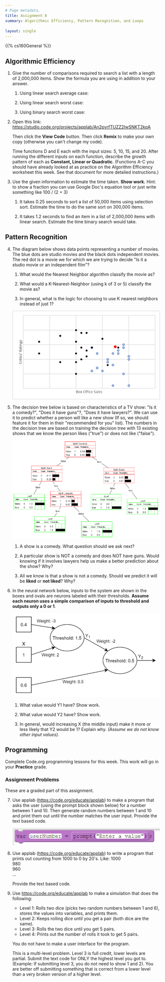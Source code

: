```yaml
---
# Page metadata.
title: Assignment 8
summary: Algorithmic Efficiency, Pattern Recognition, and Loops

layout: single
---
```


{{% cs160General %}}

## Algorithmic Efficiency

1.  Give the number of comparisons required to search a list with a length of 2,000,000 items.
    Show the formula you are using in addition to your answer.
    
    1. Using linear search average case:
    
    1. Using linear search worst case:
    
    1. Using binary search worst case:

1.  Open this link:  
    https://studio.code.org/projects/applab/An2pvrfTUZZ2lwSNKT2kqA 

    Then click the **View Code** button. Then click **Remix** to make your own copy (otherwise you can't
    change my code).

    Time functions D and E each with the input sizes: 5, 10, 15, and 20. After running the
    different inputs on each function, describe the growth pattern of each as **Constant,
    Linear or Quadratic**. (Functions A-C you should have already looked at as practice
    on the Algorithm Efficiency worksheet this week. See that document for more detailed instructions.)

1. Use the given information to estimate the time taken. **Show work.**
    Hint: to show a fraction you can use Google Doc's equation tool or just write something
    like 100 / (2 + 3)

    1. It takes 0.25 seconds to sort a list of 50,000 items using selection sort. Estimate the
    time to do the same sort on 300,000 items.

    1. It takes 1.2 seconds to find an item in a list of 2,000,000 items with linear search.
    Estimate the time binary search would take.

## Pattern Recognition

4. The diagram below shows data points representing a number of movies. The blue dots are
    studio movies and the black dots independent movies. The red dot is a movie we for which we
    are trying to decide "Is it a studio movie or an independent film"?

    1. What would the Nearest Neighbor algorithm classify the movie as?
    
    1. What would a K-Nearest-Neighbor (using k of 3 or 5) classify the movie as?
    
    1. In general, what is the logic for choosing to use K nearest neighbors instead of just 1? 

    ![Box office data](box_office.png)

1. The decision tree below is based on characteristics of a TV show: "Is it a comedy?",
    "Does it have guns"?, "Does it have lawyers?". We can use it to predict whether a person
    will like a new show (If so, we should feature it for them in their "recommended for you"
    list). The numbers in the decision tree are based on training the decision tree with 13
    existing shows that we know the person likes ("true") or does not like ("false").

    ![Decision tree for TV Shows](decision_tree_shows.png)
  
    1. A show is a comedy. What question should we ask next?

    1. A particular show is NOT a comedy and does NOT have guns. Would knowing if it involves
    lawyers help us make a better prediction about the show? Why?

    1. All we know is that a show is not a comedy. Should we predict it will be **liked** or
    **not liked**? Why?

1. In the neural network below, inputs to the system are shown in the boxes and ovals are
    neurons labeled with their thresholds. **Assume each neuron uses a simple comparison
    of inputs to threshold and outputs only a 0 or 1**.

    ![Neural network](neural_net.png)

    1. What value would Y1 have?  Show work.

    1. What value would Y2 have?  Show work.

    1. In general, would increasing X (the middle input) make it more or less
    likely that Y2 would be 1? Explain why. *(Assume we do not know other input values).*  

## Programming

Complete Code.org programming lessons for this week. This work will go in your
**Practice** grade.

### Assignment Problems

These are a graded part of this assignment.

7. Use applab (https://code.org/educate/applab) to make a program that asks the user
    (using the prompt block shown below) for a number between 1 and 10. Then generate
    random numbers between 1 and 10 and print them out until the number matches the user input.
    Provide the text based code.

    ![Prompt block](prompt_block.png)

1. Use applab (https://code.org/educate/applab) to write a program that prints out counting from
    1000 to 0 by 20's. Like:
    1000  
    980  
    960  
    …

    Provide the text based code.

1. Use https://code.org/educate/applab to make a simulation that does the following:
    * Level 1: Rolls two dice (picks two random numbers between 1 and 6), stores the
    values into variables, and prints them.
    * Level 2: Keeps rolling dice until you get a pair (both dice are the same).
    * Level 3: Rolls the two dice until you get 5 pairs.
    * Level 4: Prints out the number of rolls it took to get 5 pairs.

    You do not have to make a user interface for the program.

    This is a multi-level problem. Level 3 is full credit, lower levels are partial. Submit the
    text code for ONLY the highest level you got to. (Example: If submitting level 3, you do not
    need to show 1 and 2). You are better off submitting something that is correct from a lower
    level than a very broken version of a higher level.
